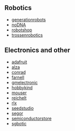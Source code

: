 Robotics
--------

* [generationrobots](http://www.generationrobots.com/)
* [noDNA](https://nodna.de/)
* [robotshop](http://www.robotshop.com/)
* [trossenrobotics](http://www.trossenrobotics.com/)

Electronics and other
---------------------

* [adafruit](https://www.adafruit.com/)
* [alza](https://www.alza.sk/)
* [conrad](https://www.conrad.de/)
* [farnell](http://farnell.com/)
* [gmelectronic](http://www.gmelectronic.com/)
* [hobbykind](http://www.hobbyking.com/)
* [mouser](http://www.mouser.com/)
* [reichelt](http://www.reichelt.de/)
* [rlx](http://rlx.sk/en/)
* [seedstudio](http://www.seeedstudio.com/depot/)
* [segor](http://www.segor.de/#)
* [semiconductorstore](http://www.semiconductorstore.com/index.asp?)
* [sgbotic](http://www.sgbotic.com/)
